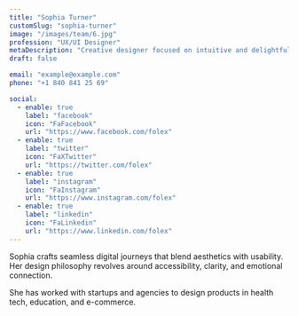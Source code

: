 ```yaml
---
title: "Sophia Turner"
customSlug: "sophia-turner"
image: "/images/team/6.jpg"
profession: "UX/UI Designer"
metaDescription: "Creative designer focused on intuitive and delightful user experiences."
draft: false

email: "example@example.com"
phone: "+1 840 841 25 69"

social:
  - enable: true
    label: "facebook"
    icon: "FaFacebook"
    url: "https://www.facebook.com/folex"
  - enable: true
    label: "twitter"
    icon: "FaXTwitter"
    url: "https://twitter.com/folex"
  - enable: true
    label: "instagram"
    icon: "FaInstagram"
    url: "https://www.instagram.com/folex"
  - enable: true
    label: "linkedin"
    icon: "FaLinkedin"
    url: "https://www.linkedin.com/folex"
---
```


Sophia crafts seamless digital journeys that blend aesthetics with usability. Her design philosophy revolves around accessibility, clarity, and emotional connection.

She has worked with startups and agencies to design products in health tech, education, and e-commerce.
